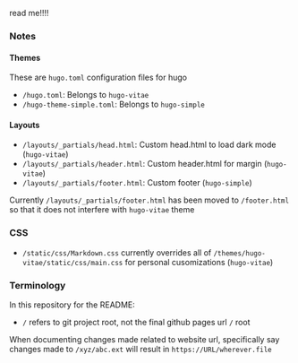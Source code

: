 read me!!!!

### Notes

#### Themes

These are `hugo.toml` configuration files for hugo

- `/hugo.toml`: Belongs to `hugo-vitae`
- `/hugo-theme-simple.toml`: Belongs to `hugo-simple`

#### Layouts
 - `/layouts/_partials/head.html`: Custom head.html to load dark mode (`hugo-vitae`)
 - `/layouts/_partials/header.html`: Custom header.html for margin (`hugo-vitae`)
 - `/layouts/_partials/footer.html`: Custom footer (`hugo-simple`)

 Currently `/layouts/_partials/footer.html` has been moved to `/footer.html` so that it does
 not interfere with `hugo-vitae` theme

 ### CSS
 - `/static/css/Markdown.css` currently overrides all of `/themes/hugo-vitae/static/css/main.css` for personal cusomizations (`hugo-vitae`)

### Terminology

In this repository for the README:

- `/` refers to git project root, not the final github pages url `/` root

When documenting changes made related to website url, specifically say changes made to
`/xyz/abc.ext` will result in `https://URL/wherever.file`
